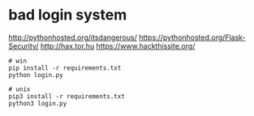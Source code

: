 # bad login system

http://pythonhosted.org/itsdangerous/
https://pythonhosted.org/Flask-Security/
http://hax.tor.hu
https://www.hackthissite.org/


```shell
# win
pip install -r requirements.txt
python login.py

# unix
pip3 install -r requirements.txt
python3 login.py
```
